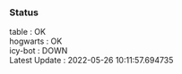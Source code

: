 ### Status


table : OK  
hogwarts : OK  
icy-bot : DOWN  
Latest Update : 2022-05-26 10:11:57.694735

